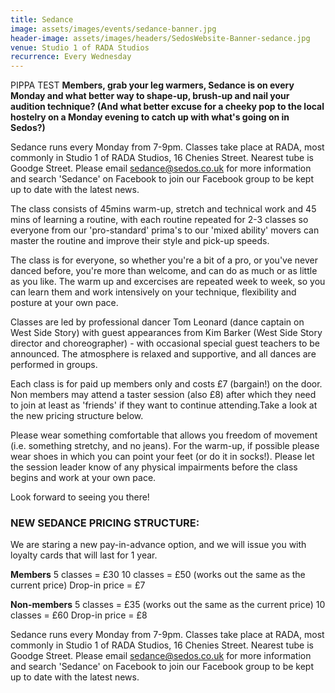 ```yaml
---
title: Sedance
image: assets/images/events/sedance-banner.jpg
header-image: assets/images/headers/SedosWebsite-Banner-sedance.jpg
venue: Studio 1 of RADA Studios
recurrence: Every Wednesday
---
```

PIPPA TEST **Members, grab your leg warmers, Sedance is on every Monday and what better way to shape-up, brush-up and nail your audition technique? (And what better excuse for a cheeky pop to the local hostelry on a Monday evening to catch up with what's going on in Sedos?)**

Sedance runs every Monday from 7-9pm. Classes take place at RADA, most commonly in Studio 1 of RADA Studios, 16 Chenies Street. Nearest tube is Goodge Street. Please email sedance@sedos.co.uk for more information and search 'Sedance' on Facebook to join our Facebook group to be kept up to date with the latest news.

The class consists of 45mins warm-up, stretch and technical work and 45 mins of learning a routine, with each routine repeated for 2-3 classes so everyone from our 'pro-standard' prima's to our 'mixed ability' movers can master the routine and improve their style and pick-up speeds.

The class is for everyone, so whether you're a bit of a pro, or you've never danced before, you're more than welcome, and can do as much or as little as you like. The warm up and excercises are repeated week to week, so you can learn them and work intensively on your technique, flexibility and posture at your own pace.

Classes are led by professional dancer Tom Leonard (dance captain on West Side Story) with guest appearances from Kim Barker (West Side Story director and choreographer) - with occasional special guest teachers to be announced. The atmosphere is relaxed and supportive, and all dances are performed in groups.

Each class is for paid up members only and costs £7 (bargain!) on the door. Non members may attend a taster session (also £8) after which they need to join at least as 'friends' if they want to continue attending.Take a look at the new pricing structure below.

Please wear something comfortable that allows you freedom of movement (i.e. something stretchy, and no jeans). For the warm-up, if possible please wear shoes in which you can point your feet (or do it in socks!). Please let the session leader know of any physical impairments before the class begins and work at your own pace.

Look forward to seeing you there!

### NEW SEDANCE PRICING STRUCTURE:

We are staring a new pay-in-advance option, and we will issue you with loyalty cards that will last for 1 year.

**Members**
5 classes = £30
10 classes = £50 (works out the same as the current price)
Drop-in price = £7

**Non-members**
5 classes = £35 (works out the same as the current price)
10 classes = £60
Drop-in price = £8

Sedance runs every Monday from 7-9pm. Classes take place at RADA, most commonly in Studio 1 of RADA Studios, 16 Chenies Street. Nearest tube is Goodge Street. Please email sedance@sedos.co.uk for more information and search 'Sedance' on Facebook to join our Facebook group to be kept up to date with the latest news.
